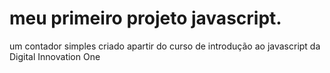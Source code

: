 # meu primeiro projeto javascript.
um contador simples criado apartir do curso de introdução ao javascript da Digital Innovation One

